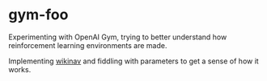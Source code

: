 # gym-foo
Experimenting with OpenAI Gym, trying to better understand how reinforcement learning environments are made.

Implementing [wikinav](https://github.com/openai/gym-wikinav) and fiddling with parameters to get a sense of how it works.
